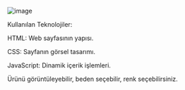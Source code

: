 ![image](https://github.com/user-attachments/assets/ea250a9c-efc7-4faa-95dc-b808f7952a90)


Kullanılan Teknolojiler:

HTML: Web sayfasının yapısı.

CSS: Sayfanın görsel tasarımı. 

JavaScript: Dinamik içerik işlemleri.

Ürünü görüntüleyebilir, beden seçebilir, renk seçebilirsiniz. 
